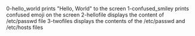 0-hello_world prints "Hello, World" to the screen
1-confused_smiley prints confused emoji on the screen
2-hellofile displays the content of /etc/passwd file
3-twofiles displays the contents of the /etc/passwd and /etc/hosts files
